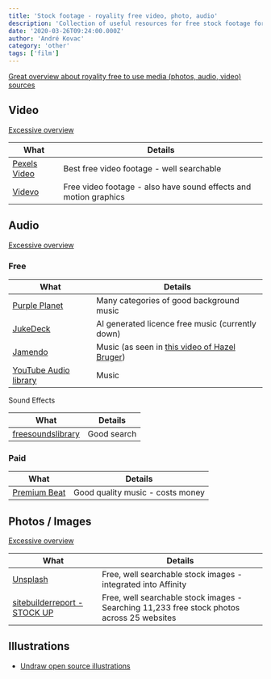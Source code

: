```yaml
---
title: 'Stock footage - royality free video, photo, audio'
description: 'Collection of useful resources for free stock footage for YouTube videos'
date: '2020-03-26T09:24:00.000Z'
author: 'André Kovac'
category: 'other'
tags: ['film']
---
```


[Great overview about royality free to use media (photos, audio, video) sources](https://github.com/bradtraversy/design-resources-for-developers)

## Video

[Excessive overview](https://github.com/bradtraversy/design-resources-for-developers#stock-videos)

| What                                              | Details                                                          |
| ------------------------------------------------- | ---------------------------------------------------------------- |
| [Pexels Video](https://videos.pexels.com/videos/) | Best free video footage - well searchable                        |
| [Videvo](https://www.videvo.net/video/)           | Free video footage - also have sound effects and motion graphics |

## Audio

[Excessive overview](https://github.com/bradtraversy/design-resources-for-developers#stock-music--sound-effects)

### Free

| What                                                                              | Details                                                                                              |
| --------------------------------------------------------------------------------- | ---------------------------------------------------------------------------------------------------- |
| [Purple Planet](https://www.purple-planet.com)                                    | Many categories of good background music                                                             |
| [JukeDeck](https://www.jukedeck.com/)                                             | AI generated licence free music (currently down)                                                     |
| [Jamendo](https://www.jamendo.com/track/1465273/hard-rock)                        | Music (as seen in [this video of Hazel Bruger](https://www.youtube.com/watch?v=TqNLjy5PnPA&t=1955s)) |
| [YouTube Audio library](https://www.youtube.com/channel/UCht8qITGkBvXKsR1Byln-wA) | Music                                                                                                |

Sound Effects

| What                                                    | Details     |
| ------------------------------------------------------- | ----------- |
| [freesoundslibrary](https://www.freesoundslibrary.com/) | Good search |

### Paid

| What                                                               | Details                          |
| ------------------------------------------------------------------ | -------------------------------- |
| [Premium Beat](https://www.premiumbeat.com/account/orders/1966014) | Good quality music - costs money |

## Photos / Images

[Excessive overview](https://github.com/bradtraversy/design-resources-for-developers#stock-photos)

| What                                                                      | Details                                                                                    |
| ------------------------------------------------------------------------- | ------------------------------------------------------------------------------------------ |
| [Unsplash](https://unsplash.com/)                                         | Free, well searchable stock images - integrated into Affinity                              |
| [sitebuilderreport - STOCK UP](http://www.sitebuilderreport.com/stock-up) | Free, well searchable stock images - Searching 11,233 free stock photos across 25 websites |

## Illustrations

- [Undraw open source illustrations](https://undraw.co/illustrations)
